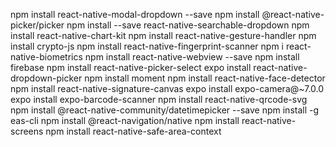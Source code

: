 npm install react-native-modal-dropdown --save
npm install @react-native-picker/picker
npm install --save react-native-searchable-dropdown
npm install react-native-chart-kit
npm install react-native-gesture-handler
npm install crypto-js
npm install react-native-fingerprint-scanner
npm i react-native-biometrics
npm install react-native-webview --save
npm install firebase
npm install react-native-picker-select
expo install react-native-dropdown-picker
npm install moment
npm install react-native-face-detector
npm install react-native-signature-canvas
expo install expo-camera@~7.0.0
expo install expo-barcode-scanner
npm install react-native-qrcode-svg
npm install @react-native-community/datetimepicker --save
npm install -g eas-cli
npm install @react-navigation/native
npm install react-native-screens
npm install react-native-safe-area-context
